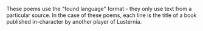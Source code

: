 These poems use the "found language" format - they only use text from a particular source. In the case of these poems, each line is the title of a book published in-character by another player of Lusternia.

